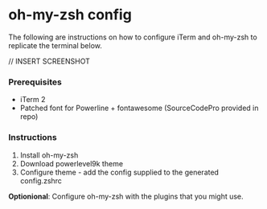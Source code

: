 # oh-my-zsh config

The following are instructions on how to configure iTerm and oh-my-zsh to replicate the terminal below. 

// INSERT SCREENSHOT

### Prerequisites

- iTerm 2
- Patched font for Powerline + fontawesome (SourceCodePro provided in repo)

### Instructions

1. Install oh-my-zsh
2. Download powerlevel9k theme
3. Configure theme - add the config supplied to the generated config.zshrc

**Optionional**: Configure oh-my-zsh with the plugins that you might use.